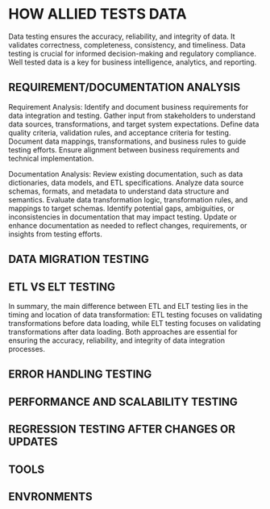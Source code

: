 # HOW ALLIED TESTS DATA

Data testing ensures the accuracy, reliability, and integrity of data. It validates correctness, completeness, consistency, and timeliness. Data testing is crucial for informed decision-making and regulatory compliance. Well tested data is a key for business intelligence, analytics, and reporting.

## REQUIREMENT/DOCUMENTATION ANALYSIS

Requirement Analysis:
    Identify and document business requirements for data integration and testing.
    Gather input from stakeholders to understand data sources, transformations, and target system expectations.
    Define data quality criteria, validation rules, and acceptance criteria for testing.
    Document data mappings, transformations, and business rules to guide testing efforts.
    Ensure alignment between business requirements and technical implementation.

Documentation Analysis:
    Review existing documentation, such as data dictionaries, data models, and ETL specifications.
    Analyze data source schemas, formats, and metadata to understand data structure and semantics.
    Evaluate data transformation logic, transformation rules, and mappings to target schemas.
    Identify potential gaps, ambiguities, or inconsistencies in documentation that may impact testing.
    Update or enhance documentation as needed to reflect changes, requirements, or insights from testing efforts.

## DATA MIGRATION TESTING

## ETL VS ELT TESTING

In summary, the main difference between ETL and ELT testing lies in the timing and location of data transformation: ETL testing focuses on validating transformations before data loading, while ELT testing focuses on validating transformations after data loading. Both approaches are essential for ensuring the accuracy, reliability, and integrity of data integration processes.

## ERROR HANDLING TESTING

## PERFORMANCE AND SCALABILITY TESTING

## REGRESSION TESTING AFTER CHANGES OR UPDATES

## TOOLS 

## ENVRONMENTS
